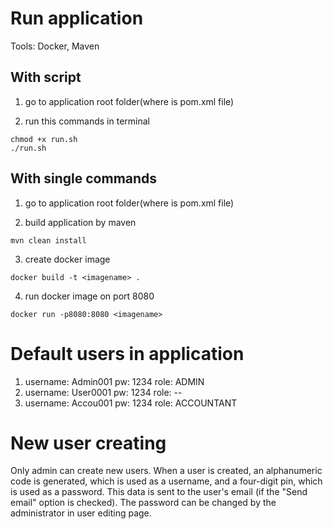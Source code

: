 # Run application
Tools: Docker, Maven
## With script
1) go to application root folder(where is pom.xml file)

2) run this commands in terminal
```
chmod +x run.sh
./run.sh
```

## With single commands
1) go to application root folder(where is pom.xml file)

2) build application by maven
```
mvn clean install
```
3) create docker image
```
docker build -t <imagename> .
```

4) run docker image on port 8080
```
docker run -p8080:8080 <imagename>
```
# Default users in application

1) username: Admin001 pw: 1234 role: ADMIN 
2) username: User0001 pw: 1234 role: --
3) username: Accou001 pw: 1234 role: ACCOUNTANT


# New user creating
 
Only admin can create new users. When a user is created, an alphanumeric code is generated, which is used as a username,
and a four-digit pin, which is used as a password. This data is sent to the user's email (if the "Send email" option is checked).
The password can be changed by the administrator in user editing page.

